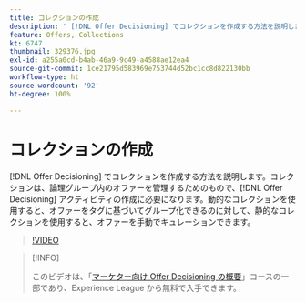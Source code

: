 ```yaml
---
title: コレクションの作成
description: ' [!DNL Offer Decisioning] でコレクションを作成する方法を説明します。コレクションには実施要件ルールが関連付けられているので、関係のある顧客にのみコレクションを表示することができます。'
feature: Offers, Collections
kt: 6747
thumbnail: 329376.jpg
exl-id: a255a0cd-b4ab-46a9-9c49-a4588ae12ea4
source-git-commit: 1ce21795d583969e753744d52bc1cc8d822130bb
workflow-type: ht
source-wordcount: '92'
ht-degree: 100%

---
```


# コレクションの作成

[!DNL Offer Decisioning] でコレクションを作成する方法を説明します。コレクションは、論理グループ内のオファーを管理するためのもので、[!DNL Offer Decisioning] アクティビティの作成に必要になります。動的なコレクションを使用すると、オファーをタグに基づいてグループ化できるのに対して、静的なコレクションを使用すると、オファーを手動でキュレーションできます。

>[!VIDEO](https://video.tv.adobe.com/v/329376?quality=12&learn=on)

>[!INFO]
>
> このビデオは、「[マーケター向け Offer Decisioning の概要](https://experienceleague.adobe.com/?recommended=ExperiencePlatform-U-1-2020.1.offerdecisioning?lang=ja)」コースの一部であり、Experience League から無料で入手できます。
